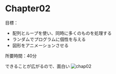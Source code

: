 # Chapter02

目標：
- 配列とループを使い、同時に多くのものを処理する
- ランダムでプログラムに個性を与える
- 図形をアニメーションさせる

所要時間：40分

できることが広がるので、面白い
![chap02](../img/chap02/chap02.gif)
